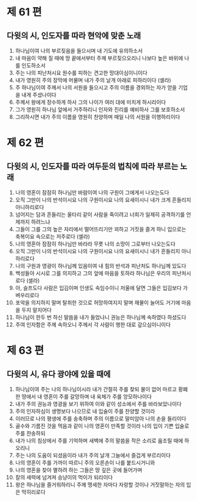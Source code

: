 # 제 61 편

## 다윗의 시, 인도자를 따라 현악에 맞춘 노래

1. 하나님이여 나의 부르짖음을 들으시며 내 기도에 유의하소서
2. 내 마음이 약해 질 때에 땅 끝에서부터 주께 부르짖으오리니 나보다 높은 바위에 나를 인도하소서
3. 주는 나의 피난처시요 원수를 피하는 견고한 망대이심이니이다
4. 내가 영원히 주의 장막에 머물며 내가 주의 날개 아래로 피하리이다 (셀라)
5. 주 하나님이여 주께서 나의 서원을 들으시고 주의 이름을 경외하는 자가 얻을 기업을 내게 주셨나이다
6. 주께서 왕에게 장수하게 하사 그의 나이가 여러 대에 미치게 하시리이다
7. 그가 영원히 하나님 앞에서 거주하리니 인자와 진리를 예비하사 그를 보호하소서
8. 그리하시면 내가 주의 이름을 영원히 찬양하며 매일 나의 서원을 이행하리이다



# 제 62 편

## 다윗의 시, 인도자를 따라 여두둔의 법칙에 따라 부르는 노래

1. 나의 영혼이 잠잠히 하나님만 바람이여 나의 구원이 그에게서 나오는도다
2. 오직 그만이 나의 반석이시요 나의 구원이시요 나의 요새이시니 내가 크게 흔들리지 아니하리로다
3. 넘어지는 담과 흔들리는 울타리 같이 사람을 죽이려고 너희가 일제히 공격하기를 언제까지 하려느냐
4. 그들이 그를 그의 높은 자리에서 떨어뜨리기만 꾀하고 거짓을 즐겨 하니 입으로는 축복이요 속으로는 저주로다 (셀라)
5. 나의 영혼아 잠잠히 하나님만 바라라 무릇 나의 소망이 그로부터 나오는도다
6. 오직 그만이 나의 반석이시요 나의 구원이시요 나의 요새이시니 내가 흔들리지 아니하리로다
7. 나의 구원과 영광이 하나님께 있음이여 내 힘의 반석과 피난처도 하나님께 있도다
8. 백성들아 시시로 그를 의지하고 그의 앞에 마음을 토하라 하나님은 우리의 피난처시로다 (셀라)
9. 아, 슬프도다 사람은 입김이며 인생도 속임수이니 저울에 달면 그들은 입김보다 가벼우리로다
10. 포악을 의지하지 말며 탈취한 것으로 허망하여지지 말며 재물이 늘어도 거기에 마음을 두지 말지어다
11. 하나님이 한두 번 하신 말씀을 내가 들었나니 권능은 하나님께 속하였다 하셨도다
12. 주여 인자함은 주께 속하오니 주께서 각 사람이 행한 대로 갚으심이니이다



# 제 63 편

## 다윗의 시, 유다 광야에 있을 때에

1. 하나님이여 주는 나의 하나님이시라 내가 간절히 주를 찾되 물이 없어 마르고 황폐한 땅에서 내 영혼이 주를 갈망하며 내 육체가 주를 앙모하나이다
2. 내가 주의 권능과 영광을 보기 위하여 이와 같이 성소에서 주를 바라보았나이다
3. 주의 인자하심이 생명보다 나으므로 내 입술이 주를 찬양할 것이라
4. 이러므로 나의 평생에 주를 송축하며 주의 이름으로 말미암아 나의 손을 들리이다
5. 골수와 기름진 것을 먹음과 같이 나의 영혼이 만족할 것이라 나의 입이 기쁜 입술로 주를 찬송하되
6. 내가 나의 침상에서 주를 기억하며 새벽에 주의 말씀을 작은 소리로 읊조릴 때에 하오리니
7. 주는 나의 도움이 되셨음이라 내가 주의 날개 그늘에서 즐겁게 부르리이다
8. 나의 영혼이 주를 가까이 따르니 주의 오른손이 나를 붙드시거니와
9. 나의 영혼을 찾아 멸하려 하는 그들은 땅 깊은 곳에 들어가며
10. 칼의 세력에 넘겨져 승냥이의 먹이가 되리이다
11. 왕은 하나님을 즐거워하리니 주께 맹세한 자마다 자랑할 것이나 거짓말하는 자의 입은 막히리로다

